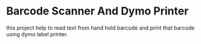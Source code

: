 # Barcode Scanner And Dymo Printer

this project help to read text from hand hold barcode and print that barcode using dymo label printer.
